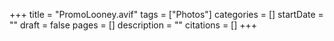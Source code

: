 +++
title = "PromoLooney.avif"
tags = ["Photos"]
categories = []
startDate = ""
draft = false
pages = []
description = ""
citations = []
+++
